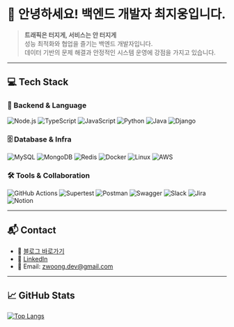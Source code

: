 # 👋 안녕하세요! 백엔드 개발자 최지웅입니다.

> **트래픽은 터지게, 서비스는 안 터지게**  
> 성능 최적화와 협업을 즐기는 백엔드 개발자입니다.  
> 데이터 기반의 문제 해결과 안정적인 시스템 운영에 강점을 가지고 있습니다.

---

## 💻 Tech Stack

### 🔧 Backend & Language
![Node.js](https://img.shields.io/badge/Node.js-339933?style=flat&logo=Node.js&logoColor=white)
![TypeScript](https://img.shields.io/badge/TypeScript-3178C6?style=flat&logo=TypeScript&logoColor=white)
![JavaScript](https://img.shields.io/badge/JavaScript-F7DF1E?style=flat&logo=JavaScript&logoColor=black)
![Python](https://img.shields.io/badge/Python-3776AB?style=flat&logo=Python&logoColor=white)
![Java](https://img.shields.io/badge/Java-007396?style=flat&logo=OpenJDK&logoColor=white)
![Django](https://img.shields.io/badge/Django-092E20?style=flat&logo=Django&logoColor=white)

### 🗄 Database & Infra
![MySQL](https://img.shields.io/badge/MySQL-4479A1?style=flat&logo=MySQL&logoColor=white)
![MongoDB](https://img.shields.io/badge/MongoDB-47A248?style=flat&logo=MongoDB&logoColor=white)
![Redis](https://img.shields.io/badge/Redis-DC382D?style=flat&logo=Redis&logoColor=white)
![Docker](https://img.shields.io/badge/Docker-2496ED?style=flat&logo=Docker&logoColor=white)
![Linux](https://img.shields.io/badge/Linux-FCC624?style=flat&logo=Linux&logoColor=black)
![AWS](https://img.shields.io/badge/AWS-232F3E?style=flat&logo=Amazon-AWS&logoColor=white)

### 🛠 Tools & Collaboration
![GitHub Actions](https://img.shields.io/badge/GitHub%20Actions-2088FF?style=flat&logo=GitHub-Actions&logoColor=white)
![Supertest](https://img.shields.io/badge/Supertest-333333?style=flat&logo=Mocha&logoColor=white)
![Postman](https://img.shields.io/badge/Postman-FF6C37?style=flat&logo=Postman&logoColor=white)
![Swagger](https://img.shields.io/badge/Swagger-85EA2D?style=flat&logo=Swagger&logoColor=black)
![Slack](https://img.shields.io/badge/Slack-4A154B?style=flat&logo=Slack&logoColor=white)
![Jira](https://img.shields.io/badge/Jira-0052CC?style=flat&logo=Jira&logoColor=white)
![Notion](https://img.shields.io/badge/Notion-000000?style=flat&logo=Notion&logoColor=white)

---

## 📬 Contact

- 📝 [블로그 바로가기](https://zwoong.github.io/)
- 💼 [LinkedIn](https://www.linkedin.com/in/zwoong/)
- 📧 Email: zwoong.dev@gmail.com

---

## 📈 GitHub Stats

[![Top Langs](https://github-readme-stats.vercel.app/api/top-langs/?username=zwoong&layout=compact&theme=default)](https://github.com/zwoong)

